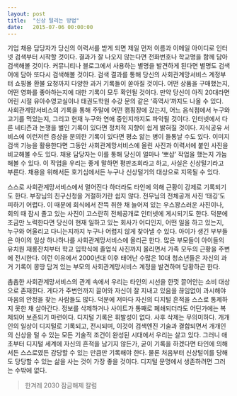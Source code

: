 ```yaml
---
layout: post
title:  "신상 털리는 방법"
date:   2015-07-06 00:00:00
---
```


기업 채용 담당자가 당신의 이력서를 받게 되면 제일 먼저 이름과 이메일 아이디로 인터넷 검색부터 시작할 것이다. 결과가 잘 나오지 않는다면 전화번호나 학교명을 함께 담아 검색해볼 것이다. 커뮤니티나 블로그에서 사용하는 별명을 발견하게 된다면 별명도 검색어에 담아 또다시 검색해볼 것이다. 검색 결과를 통해 당신의 사회관계망서비스 계정부터 쇼핑몰 환불 요청까지 다양한 과거 기록들이 쏟아질 것이다. 어떤 상품을 구매했는지, 어떤 영화를 좋아하는지에 대한 기록이 모두 확인될 것이다. 만약 당신이 아직 20대라면 어린 시절 유아수영교실이나 태권도학원 수강 문의 같은 ‘흑역사’까지도 나올 수 있다. 사회관계망서비스의 기록을 통해 주말에 어떤 캠핑장에 갔는지, 어느 음식점에서 누구와 고기를 먹었는지, 그리고 현재 누구와 연애 중인지까지도 파악될 것이다. 인터넷에서 다른 네티즌과 논쟁을 벌인 기록이 있다면 정치적 지향이 쉽게 밝혀질 것이다. 지식공유 서비스에 이런저런 증상을 문의한 기록이 있다면 평소 앓는 병이 들통날 수도 있다. 이미지 검색 기능을 활용한다면 그동안 사회관계망서비스에 올린 사진과 이력서에 붙인 사진을 비교해볼 수도 있다. 채용 담당자는 이를 통해 당신이 얼마나 ‘뽀샵’ 작업을 했는지 가늠해볼 수 있다. 이 작업을 우리는 좋게 말하면 평판조회라고 하고, 사실은 신상털기라고 부른다. 채용을 위해서든 호기심에서든 누구나 신상털기의 대상으로 지목될 수 있다.

스스로 사회관계망서비스에서 멀어진다 하더라도 타인에 의해 근황이 강제로 기록되기도 한다. 부장님의 친구신청을 거절하기란 쉽지 않다. 전무님의 전체공개 사진 ‘태깅’도 피하기 어렵다. 이 때문에 회식에서 잔뜩 취한 채 늘어져 있는 우스꽝스러운 사진이나, 회의 때 잠시 졸고 있는 사진이 고스란히 전체공개로 인터넷에 게시되기도 한다. 덕분에 조금만 노력한다면 당신이 현재 일하고 있는 회사가 어디인지, 어떤 일을 하고 있는지, 누구와 어울리고 다니는지까지 누구나 어렵지 않게 찾아낼 수 있다. 아이가 생긴 부부들은 아이의 일상 하나하나를 사회관계망서비스에 올리곤 한다. 많은 부모들이 아이들의 유치원 재롱잔치부터 학교 입학식에 졸업식 사진까지 올리면서 가족 모두의 근황을 주변에 전시한다. 이런 이유에서 2000년대 이후 태어난 수많은 10대 청소년들은 자신의 과거 기록이 몽땅 담겨 있는 부모의 사회관계망서비스 계정을 발견하며 당황하곤 한다.

촘촘한 사회관계망서비스의 관계 속에서 우리는 타인의 시선을 한껏 끌어안는 소비 대상으로 존재한다. 게다가 주변인까지 끌어와 자신이 잘 지내고 있음을 끊임없이 과시해야 마음의 안정을 찾는 사람들도 많다. 덕분에 저마다 자신의 디지털 흔적을 스스로 통제하지 못한 채 살아간다. 정보를 삭제하거나 사이트가 통째로 폐쇄되더라도 어딘가에는 복제되어 보존되기 마련이다. 디지털 기록은 휘발성이 없다. 사후 삭제는 무의미하다. 개개인의 일상이 디지털로 기록되고, 전시되며, 이것이 검색엔진 기술과 결합되면서 개개인의 신상을 털 수 있는 모든 기술적 조건이 완성된 시대에서 우리는 살고 있다. 그러니 애초부터 디지털 세계에 자신의 흔적을 남기지 않든가, 굳이 기록을 하겠다면 타인에 의해서든 스스로였든 감당할 수 있는 만큼만 기록해야 한다. 물론 처음부터 신상털이를 당해도 당당할 수 있는 삶을 사는 것이 가장 좋을 것이다. 디지털 문명에서 생존하려면 그러는 수밖에 없다.

> 한겨레 2030 잠금해제 칼럼
